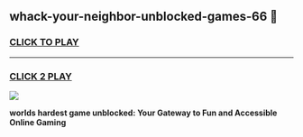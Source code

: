 
## whack-your-neighbor-unblocked-games-66 👋
<h3>
<a href="https://premium.freeplayer.one?title=whack-your-neighbor-unblocked-games-66&ref=14F">CLICK TO PLAY</a></h3>
<hr>

<h3>
<a href="https://premium.freeplayer.one?title=whack-your-neighbor-unblocked-games-66&ref=14F">CLICK 2 PLAY</a>
  
</h3>

<a href="https://premium.freeplayer.one?title=whack-your-neighbor-unblocked-games-66&ref=12F/"><img src="https://clearcache.store/games.png"></a>


**worlds hardest game unblocked: Your Gateway to Fun and Accessible Online Gaming**
